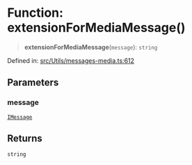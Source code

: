 # Function: extensionForMediaMessage()

> **extensionForMediaMessage**(`message`): `string`

Defined in: [src/Utils/messages-media.ts:612](https://github.com/Fokusdotid/bail/blob/8a30cf93a8ac726f06d1ad6578695812a8253e53/src/Utils/messages-media.ts#L612)

## Parameters

### message

[`IMessage`](../namespaces/proto/interfaces/IMessage.md)

## Returns

`string`
